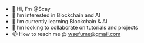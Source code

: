 - 👋 Hi, I’m @Scay
- 👀 I’m interested in Blockchain and AI
- 🌱 I’m currently learning Blockchain & AI
- 💞️ I’m looking to collaborate on tutorials and projects
- 📫 How to reach me @ wsefume@gmail.com

<!---
Scay/Scay is a ✨ special ✨ repository because its `README.md` (this file) appears on your GitHub profile.
You can click the Preview link to take a look at your changes.
--->
